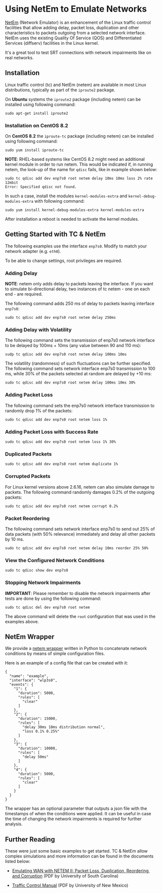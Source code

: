 # Using NetEm to Emulate Networks

[NetEm](https://www.linux.org/docs/man8/tc-netem.html) (Network  Emulator) is an enhancement of the Linux traffic control facilities that allow adding delay, packet loss, duplication and other characteristics to packets outgoing from a selected network interface.  NetEm uses the existing Quality Of Service (QOS) and Differentiated Services (diffserv) facilities in the Linux kernel.

It's a great tool to test SRT connections with network impairments like on real networks.

## Installation 

Linux traffic control (tc) and NetEm (netem) are available in most Linux distributions, typically as part of the `iproute2` package.

On **Ubuntu** systems the `iproute2` package (including netem) can be installed using following command:

```
sudo apt-get install iproute2
```

### Installation on CentOS 8.2

On **CentOS 8.2** the `iproute-tc` package (including netem) can be installed using following command:

```
sudo yum install iproute-tc
```

**NOTE**: RHEL-based systems like CentOS 8.2 might need an additional kernel module in order to run netem. This would be indicated if, in running netem, the look-up of the name for `qdisc` fails, like in example shown below:

```
sudo tc qdisc add dev enp7s0 root netem delay 10ms 10ms loss 2% rate 12mbit
Error: Specified qdisc not found.
```

In such a case, install the modules `kernel-modules-extra` and `kernel-debug-modules-extra` with following command:

```
sudo yum install kernel-debug-modules-extra kernel-modules-extra
```

After installation a reboot is needed to activate the kernel modules.

## Getting Started with TC & NetEm

The following examples use the interface `enp7s0`. Modify to match your network adapter (e.g. `eth0`).

To be able to change settings, root privileges are required.

### Adding Delay

**NOTE**: netem only adds delay to packets leaving the interface. If you want to simulate bi-directional delay, two instances of tc netem - one on each end - are required. 

The following command adds 250 ms of delay to packets leaving interface `enp7s0`:

```
sudo tc qdisc add dev enp7s0 root netem delay 250ms
```

### Adding Delay with Volatility

The following command sets the transmission of enp7s0 network interface to be delayed by 100ms + 10ms (any value between 90 and 110 ms):

```
sudp tc qdisc add dev enp7s0 root netem delay 100ms 10ms
```

The volatility (randomness) of such fluctuations can be further  specified. The following command sets network interface enp7s0  transmission to 100 ms, while 30% of the packets selected at random are delayed by +10 ms:

```
sudo tc qdisc add dev enp7s0 root netem delay 100ms 10ms 30%
```

### Adding Packet Loss

The following command sets the enp7s0 network interface transmission to randomly drop 1% of the packets:

```
sudo tc qdisc add dev enp7s0 root netem loss 1%
```

### Adding Packet Loss with Success Rate

```
sudo tc qdisc add dev enp7s0 root netem loss 1% 30%
```

### Duplicated Packets

```
sudo tc qdisc add dev enp7s0 root netem duplicate 1%
```

### Corrupted Packets

For Linux kernel versions above 2.6.16, netem can also simulate damage to packets. The following command randomly damages 0.2% of the outgoing packets:

```
sudo tc qdisc add dev enp7s0 root netem corrupt 0.2%
```

### Packet Reordering

The following command sets network interface enp7s0 to send out 25% of data packets (with 50% relevance) immediately and delay all other packets by 10 ms.

```
sudo tc qdisc add dev enp7s0 root netem delay 10ms reorder 25% 50%
```

### View the Configured Network Conditions

    sudo tc qdisc show dev enp7s0

### Stopping Network Impairments

**IMPORTANT**: Please remember to disable the network impairments after tests are done by using the following command:

```
sudo tc qdisc del dev enp7s0 root netem
```

The above command will delete the `root` configuration that was used in the examples above.

## NetEm Wrapper

We provide a [netem wrapper](https://github.com/SRTLab/netem-wrapper) written in Python to concatenate network conditions by means of simple configuration files. 

Here is an example of a config file that can be created with it:

```
{
  "name": "example",
  "interface": "wlp3s0",
  "events": {
    "1": {
      "duration": 5000,
      "rules": [
        "clear"
      ]
    },
    "2": {
      "duration": 15000,
      "rules": [
        "delay 30ms 10ms distribution normal",
        "loss 0.1% 0.25%"
      ]
    },
    "3": {
      "duration": 10000,
      "rules": [
        "delay 50ms"
      ]
    },
    "4": {
      "duration": 5000,
      "rules": [
        "clear"
      ]
    }
  }
}
```

The wrapper has an optional parameter that outputs a json file with the timestamps of when the conditions were applied. It can be useful in case the time of changing the network impairments is required for further analysis.

## Further Reading

These were just some basic examples to get started. TC & NetEm allow complex simulations and more information can be found in the documents listed below:

- [Emulating WAN with NETEM II: Packet Loss, Duplication, Reordering, and Corruption](http://ce.sc.edu/cyberinfra/workshops/Material/NTP/Lab%204.pdf) (PDF by University of South Carolina)

- [Traffic Control Manual](https://www.cs.unm.edu/~crandall/netsfall13/TCtutorial.pdf) (PDF by University of New Mexico)

